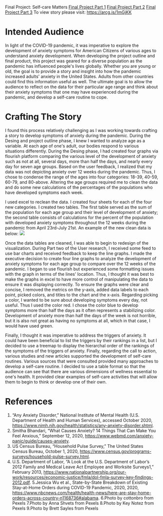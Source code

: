 Final Project: Self-care Matters
[Final Project Part 1](/final_project_AlieyyahLewis.md)
[Final Project Part 2](/Final_Project_Part2.md)
[Final Project Part 3](/final_project_part3.md)
To view story please visit: https://arcg.is/1mGjKK

# Intended Audience
In light of the COVID-19 pandemic, it was imperative to explore the development of anxiety symptoms for American Citizens of various ages to understand anxiety development. When developing the project outline and final product, this project was geared for a diverse population as the pandemic has influenced people's lives globally. Whether you are young or old, the goal is to provide a story and insight into how the pandemic increased adults' anxiety in the United States. Adults from other countries could find this information useful as well. The ultimate goal is to allow the audience to reflect on the data for their particular age range and think about their anxiety symptoms that one may have experienced during the pandemic, and develop a self-care routine to cope. 

# Crafting The Story
I found this process relatively challenging as I was working towards crafting a story to develop symptoms of anxiety during the pandemic. During the Desing and project outline phase, I knew I wanted to analyze age as a variable. At each age of one's adult, our bodies respond to various situations differently.  During the Desing phase, I had created four graphs via flourish platform comparing the various level of the development of anxiety such as not at all, several days, more than half the days, and nearly every day for seven age groups. Based on the user feedback, I realized that my data was not depicting anxiety over 12 weeks during the pandemic. Thus, I chose to condense the range of the ages into four categories: 18-39, 40-59, 60-79, and 80-above. Altering the age groups required me to clean the data and do some new calculations of the percentages of the populations who have developed symptoms each week. 

I used excel to reclean the data. I created four sheets for each of the four new categories. I created two tables. The first table served as the sum of the population for each age group and their level of development of anxiety; the second table consists of calculations for the percent of the population with developed anxiety symptoms throughout the 12 weeks during the pandemic from April 23rd-July 21st. An example of the new clean data is below: 
![](pexel.JPG)

Once the data tables are cleaned, I was able to begin to redesign of the visualization. During Part two of the User research, I received some feed to use bar charts and received feedback to keep the line graphs. I made the executive decision to create four line graphs to analyze the development of anxiety symptoms for each age group to compare over the 12 weeks of the pandemic. I began to use flourish but experienced some formatting issues with the graph in terms of the lines' location. Thus, I thought it was best to make the graphs in excel to have more control of manipulating the data to ensure it was displaying correctly. To ensure the graphs were clear and concise, I removed the metrics on the y-axis, added data labels to each point, picked colors, and titles to the chart and the x-axis.
Regarding picking a color, I wanted to be sure about developing symptoms every day, not useful. Thus I used the color red. I chose the color blue to develop symptoms more than half the days as it often represents a stabilizing color. Development of anxiety more than half the days of the week is not horrible, but it is also not great as having no symptoms at all, which in that case, I would have used green. 

Finally, I thought it was imperative to address the triggers of anxiety. It could have been beneficial to list the triggers by their rankings in a list, but I decided to use a treemap to display the hierarchal order of the rankings of the symptoms of the triggers of anxiety. Finally, regarding the call to action, various studies and new articles supported the development of self-care routines. Various sources that were consulted provided many approaches to develop a self-care routine. I decided to use a table format so that the audience can see that there are various dimensions of wellness essential to one's health. It provided clear examples of self-care activities that will allow them to begin to think or develop one of their own.

# References
1. “Any Anxiety Disorder,” National Institute of Mental Health (U.S. Department of Health and Human Services), accessed October 2020, https://www.nimh.nih.gov/health/statistics/any-anxiety-disorder.shtml.
2. Smitha Bhandari, “What Causes Anxiety? 14 Things That Can Make You Feel Anxious,” September 12, 2020, https://www.webmd.com/anxiety-panic/guide/causes-anxiety.
3. US Census Bureau, “Household Pulse Survey,” The United States Census Bureau, October 1, 2020, https://www.census.gov/programs-surveys/household-pulse-survey.html.
4. U.S. Department of Labor, “A Look at the U.S. Department of Labor’s 2012 Family and Medical Leave Act Employee and Worksite Surveys1,” February 2013, https://www.nationalpartnership.org/our-work/resources/economic-justice/fmla/dol-fmla-survey-key-findings-2012.pdf.
5.Jessica Wu et al., State-by-State Breakdown of Existing Stay-at-Home Orders during COVID-19 Pandemic, 2020, 2020, https://www.nbcnews.com/health/health-news/here-are-stay-home-orders-across-country-n1168736#alabama.
6.Photo by cottonbro from Pexels
7.Photo by Anna Shvets from Pexels
8.Photo by Key Notez from Pexels
9.Photo by Brett Sayles from Pexels




